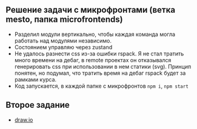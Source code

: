 ## Решение задачи с микрофронтами (ветка mesto, папка microfrontends)
- Разделил модули вертикально, чтобы каждая команда могла работать над модулями независимо. 
- Состоянием управляю через zustand 
- Не удалось разнести css из-за ошибки rspack. Я не стал тратить много времени на дебаг, в remote проектах он отказывался генерировать css при использовании в нем статики (svg). Принцип понятен, но подумал, что тратить время на дебаг rspack будет за рамками курса.
- Код запускается, в каждой папке с микрофронтов `npm i`, `npm start`

## Второе задание
- [draw.io](https://drive.google.com/file/d/1V8M3XjII4SVI47b-jncbbicGbYW25eYt/view?usp=sharing)
